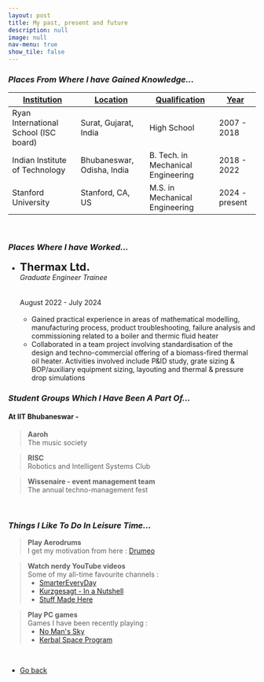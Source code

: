 ```yaml
---
layout: post
title: My past, present and future
description: null
image: null
nav-menu: true
show_tile: false
---
```


<h3><em>Places From Where I have Gained Knowledge...</em></h3>
<div class="table-wrapper">
	<table>
		<thead>
			<tr>
				<th><u>Institution</u></th>
                <th><u>Location</u></th>
				<th><u>Qualification</u></th>
				<th><u>Year</u></th>
			</tr>
		</thead>
		<tbody>
			<tr>
				<td>Ryan International School (ISC board)</td>
				<td>Surat, Gujarat, India</td>
				<td>High School</td>
                <td>2007 - 2018</td>
			</tr>
			<tr>
				<td>Indian Institute of Technology</td>
				<td>Bhubaneswar, Odisha, India</td>
				<td>B. Tech. in Mechanical Engineering</td>
                <td>2018 - 2022</td>
			</tr>
			<tr>
				<td>Stanford University</td>
				<td>Stanford, CA, US</td>
				<td>M.S. in Mechanical Engineering</td>
                <td>2024 - present</td>
			</tr>
		</tbody>
	</table>
</div>
<br>

<h3><em>Places Where I have Worked...</em></h3>
<ul class="alt">
    <li>
    <div class="row" style="margin-bottom:0;">
        <div class="3u 12u$(small)"><b style="font-size:22px;">Thermax Ltd.</b> <br> <em>Graduate Engineer Trainee</em></div>
        <div class="3u 12u$(small)">&nbsp;</div>
        <div class="3u 12u$(small)">&nbsp;</div>
        <div class="3u$ 12u$(small)">August 2022 - July 2024</div>
    </div>
    <br>
    <p style="margin:0;">
    <ul>
        <li>Gained practical experience in areas of mathematical modelling, manufacturing process, product troubleshooting, failure analysis and commissioning related to a boiler and thermic fluid heater</li> 
        <li>Collaborated in a team project involving standardisation of the design and techno-commercial offering of a biomass-fired thermal oil heater. Activities involved include P&ID study, grate sizing & BOP/auxiliary equipment sizing, layouting and thermal & pressure drop simulations</li>
    </ul>
    </p>
    </li>
</ul>

<h3><em>Student Groups Which I Have Been A Part Of...</em></h3>
<h4> At IIT Bhubaneswar -</h4>
<div class="row">
        <div class="4u 12u$(small)"><blockquote><b>Aaroh</b> <br> The music society</blockquote></div>
        <div class="4u 12u$(small)"><blockquote><b>RISC</b> <br>Robotics and Intelligent Systems Club</blockquote></div>
        <div class="4u$ 12u$(small)"><blockquote><b>Wissenaire - event management team</b> <br>The annual techno-management fest</blockquote></div>
</div>
<br>

<h3><em>Things I Like To Do In Leisure Time...</em></h3>
<div class="row">
        <div class="4u 12u$(small)"><blockquote><b>Play Aerodrums</b> <br> I get my motivation from here : <a href="https://www.youtube.com/@DrumeoOfficial" target="_blank">Drumeo</a></blockquote></div>
        <div class="4u 12u$(small)">
            <blockquote>
                <b>Watch nerdy YouTube videos</b> <br>
                Some of my all-time favourite channels : <br>
                <ul style="margin:0;">
                    <li><a href="https://www.youtube.com/@smartereveryday" target="_blank">SmarterEveryDay</a></li>
                    <li><a href="https://www.youtube.com/@kurzgesagt" target="_blank">Kurzgesagt - In a Nutshell</a></li>
                    <li><a href="https://www.youtube.com/@StuffMadeHere" target="_blank">Stuff Made Here</a></li>
                </ul>
            </blockquote>
        </div>
        <div class="4u$ 12u$(small)">
            <blockquote>
                <b>Play PC games</b> <br>
                Games I have been recently playing : <br>
                <ul style="margin:0;">
                    <li><a href="https://www.nomanssky.com/" target="_blank">No Man's Sky</a></li>
                    <li><a href="https://store.steampowered.com/app/220200/Kerbal_Space_Program/" target="_blank">Kerbal Space Program</a></li>
                </ul>
            </blockquote>
        </div>
</div>
<br>
<ul class="actions">
    <li><a href="/dhruvaljavia.github.io/" class="button">Go back</a></li>
</ul>

